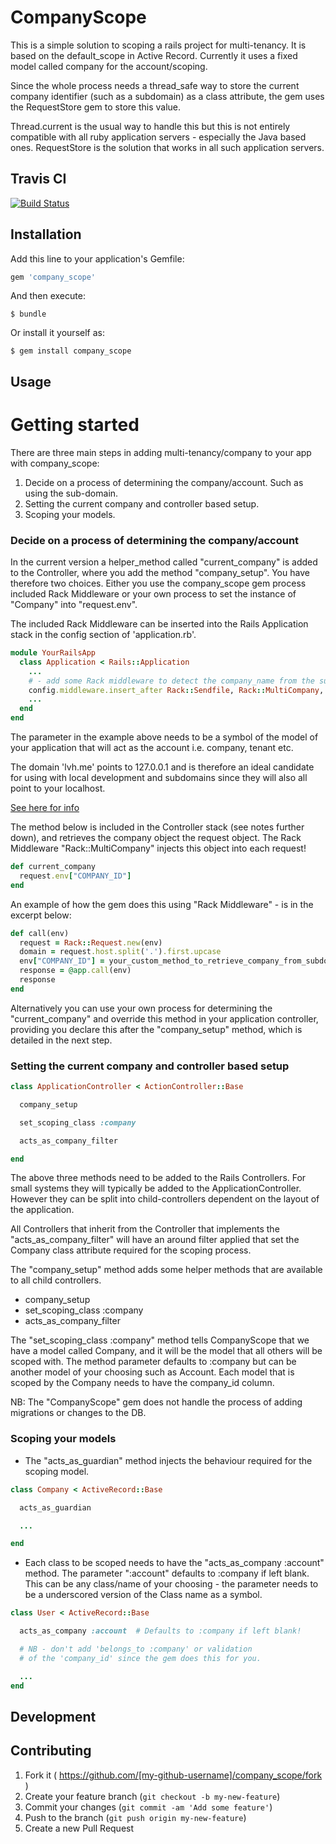 # CompanyScope

This is a simple solution to scoping a rails project for multi-tenancy. It is based on the default_scope
in Active Record. Currently it uses a fixed model called company for the account/scoping.

Since the whole process needs a thread_safe way to store the current company identifier (such as a subdomain) as a class attribute, the gem uses the RequestStore gem to store this value.

Thread.current is the usual way to handle this but this is not entirely compatible with all ruby application servers - especially the Java based ones. RequestStore is the solution that works in all such application servers.

## Travis CI

[![Build Status](https://travis-ci.org/netflakes/company_scope.svg?branch=master)](https://travis-ci.org/netflakes/company_scope)

## Installation

Add this line to your application's Gemfile:

```ruby
gem 'company_scope'
```

And then execute:

    $ bundle

Or install it yourself as:

    $ gem install company_scope

## Usage

Getting started
===============
There are three main steps in adding multi-tenancy/company to your app with company_scope:

1. Decide on a process of determining the company/account. Such as using the sub-domain.
2. Setting the current company and controller based setup.
3. Scoping your models.


### Decide on a process of determining the company/account ###

In the current version a helper_method called "current_company" is added to the Controller,
where you add the method "company_setup". You have therefore two choices. Either you use the
company_scope gem process included Rack Middleware or your own process to set the instance
of "Company" into "request.env".

The included Rack Middleware can be inserted into the Rails Application stack in the config
section of 'application.rb'.

```ruby
module YourRailsApp
  class Application < Rails::Application
    ...
    # - add some Rack middleware to detect the company_name from the subdomain
    config.middleware.insert_after Rack::Sendfile, Rack::MultiCompany, :company
    ...
  end
end
```

The parameter in the example above needs to be a symbol of the model of your application
that will act as the account i.e. company, tenant etc.

The domain 'lvh.me' points to 127.0.0.1 and is therefore an ideal candidate for using with local development and subdomains since they will also all point to your localhost.

[See here for info](http://stackoverflow.com/questions/12983072/rails-3-subdomain-testing-using-lvh-me)


The method below is included in the Controller stack (see notes further down), and retrieves
the company object the request object. The Rack Middleware "Rack::MultiCompany" injects this
object into each request!

```ruby
def current_company
  request.env["COMPANY_ID"]
end
```

An example of how the gem does this using "Rack Middleware" - is in the excerpt below:

```ruby
def call(env)
  request = Rack::Request.new(env)
  domain = request.host.split('.').first.upcase
  env["COMPANY_ID"] = your_custom_method_to_retrieve_company_from_subdomain(domain)
  response = @app.call(env)
  response
end
```

Alternatively you can use your own process for determining the "current_company" and override this
method in your application controller, providing you declare this after the "company_setup" method,
which is detailed in the next step.


### Setting the current company and controller based setup ###

```ruby
class ApplicationController < ActionController::Base

  company_setup

  set_scoping_class :company

  acts_as_company_filter

end
```

The above three methods need to be added to the Rails Controllers. For small systems they
will typically be added to the ApplicationController. However they can be split into
child-controllers dependent on the layout of the application.

All Controllers that inherit from the Controller that implements the "acts_as_company_filter"
will have an around filter applied that set the Company class attribute required for the scoping
process.

The "company_setup" method adds some helper methods that are available to all child controllers.

* company_setup
* set_scoping_class :company
* acts_as_company_filter

The "set_scoping_class :company" method tells CompanyScope that we have a model called Company, and
it will be the model that all others will be scoped with.
The method parameter defaults to :company but can be another model of your choosing such as Account.
Each model that is scoped by the Company needs to have the company_id column.

NB: The "CompanyScope" gem does not handle the process of adding migrations or changes to the DB.


### Scoping your models ###

* The "acts_as_guardian" method injects the behaviour required for the scoping model.

```ruby
class Company < ActiveRecord::Base

  acts_as_guardian

  ...

end
```

* Each class to be scoped needs to have the "acts_as_company :account" method. The parameter ":account"
defaults to :company if left blank. This can be any class/name of your choosing - the parameter needs
to be a underscored version of the Class name as a symbol.

```ruby
class User < ActiveRecord::Base

  acts_as_company :account  # Defaults to :company if left blank!

  # NB - don't add 'belongs_to :company' or validation
  # of the 'company_id' since the gem does this for you.

  ...
end
```


## Development


## Contributing

1. Fork it ( https://github.com/[my-github-username]/company_scope/fork )
2. Create your feature branch (`git checkout -b my-new-feature`)
3. Commit your changes (`git commit -am 'Add some feature'`)
4. Push to the branch (`git push origin my-new-feature`)
5. Create a new Pull Request
